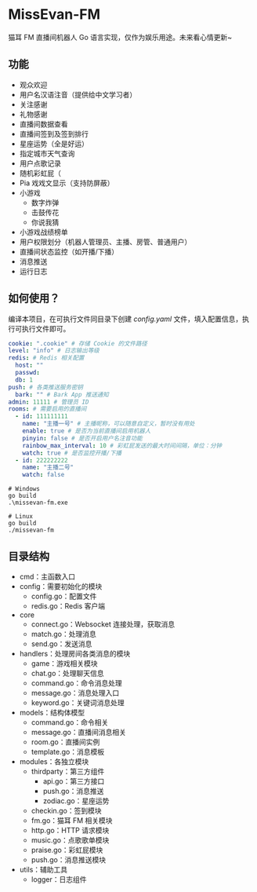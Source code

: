 # MissEvan-FM

猫耳 FM 直播间机器人 Go 语言实现，仅作为娱乐用途。未来看心情更新~

## 功能

- 观众欢迎
- 用户名汉语注音（提供给中文学习者）
- 关注感谢
- 礼物感谢
- 直播间数据查看
- 直播间签到及签到排行
- 星座运势（全是好运）
- 指定城市天气查询
- 用户点歌记录
- 随机彩虹屁（
- Pia 戏戏文显示（支持防屏蔽）
- 小游戏
    - 数字炸弹
    - 击鼓传花
    - 你说我猜
- 小游戏战绩榜单
- 用户权限划分（机器人管理员、主播、房管、普通用户）
- 直播间状态监控（如开播/下播）
- 消息推送
- 运行日志

## 如何使用？

编译本项目，在可执行文件同目录下创建 _config.yaml_ 文件，填入配置信息，执行可执行文件即可。

```yaml
cookie: ".cookie" # 存储 Cookie 的文件路径 
level: "info" # 日志输出等级
redis: # Redis 相关配置
  host: ""
  passwd:
  db: 1
push: # 各类推送服务密钥
  bark: "" # Bark App 推送通知
admin: 11111 # 管理员 ID
rooms: # 需要启用的直播间
  - id: 111111111
    name: "主播一号" # 主播昵称，可以随意自定义，暂时没有用处
    enable: true # 是否为当前直播间启用机器人
    pinyin: false # 是否开启用户名注音功能
    rainbow_max_interval: 10 # 彩虹屁发送的最大时间间隔，单位：分钟
    watch: true # 是否监控开播/下播
  - id: 222222222
    name: "主播二号"
    watch: false
```

```shell
# Windows
go build
.\missevan-fm.exe

# Linux
go build
./missevan-fm
```

## 目录结构

- cmd：主函数入口
- config：需要初始化的模块
    - config.go：配置文件
    - redis.go：Redis 客户端
- core
    - connect.go：Websocket 连接处理，获取消息
    - match.go：处理消息
    - send.go：发送消息
- handlers：处理房间各类消息的模块
    - game：游戏相关模块
    - chat.go：处理聊天信息
    - command.go：命令消息处理
    - message.go：消息处理入口
    - keyword.go：关键词消息处理
- models：结构体模型
    - command.go：命令相关
    - message.go：直播间消息相关
    - room.go：直播间实例
    - template.go：消息模板
- modules：各独立模块
    - thirdparty：第三方组件
        - api.go：第三方接口
        - push.go：消息推送
        - zodiac.go：星座运势
    - checkin.go：签到模块
    - fm.go：猫耳 FM 相关模块
    - http.go：HTTP 请求模块
    - music.go：点歌歌单模块
    - praise.go：彩虹屁模块
    - push.go：消息推送模块
- utils：辅助工具
    - logger：日志组件